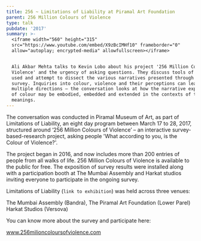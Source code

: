 ```yaml
---
title: 256 ~ Limitations of Liability at Piramal Art Foundation
parent: 256 Million Colours of Violence
type: talk
pubdate: '2017'
summary: >-
  <iframe width="560" height="315"
  src="https://www.youtube.com/embed/X9zBcIMHf10" frameborder="0"
  allow="autoplay; encrypted-media" allowfullscreen></iframe>


  Ali Akbar Mehta talks to Kevin Lobo about his project '256 Million Colours of
  Violence' and the urgency of asking questions. They discuss tools of inquiry
  used and attempt to dissect the various narratives presented through the
  survey. Inquiries into colour, violence and their perceptions can lead to
  multiple directions – the conversation looks at how the narrative experience
  of colour may be embodied, embedded and extended in the contexts of these
  meanings.
---
```

The conversation was conducted in Piramal Museum of Art, as part of Limitations of Liability, an eight day program between March 17 to 28, 2017, structured around ‘256 Million Colours of Violence’ – an interactive survey-based-research project, asking people 'What according to you, is the Colour of Violence?'. 

The project began in 2016, and now includes more than 200 entries of people from all walks of life. 256 Million Colours of Violence is available to the public for free. The exposition of survey results were installed along with a participation booth at The Mumbai Assembly and Harkat studios inviting everyone to participate in the ongoing survey. 

Limitations of Liability (`link to exhibition`) was held across three venues: 

The Mumbai Assembly (Bandra), The Piramal Art Foundation (Lower Parel) Harkat Studios (Versova) 



You can know more about the survey and participate here: 

www.256milioncoloursofviolence.com
